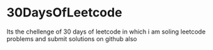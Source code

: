 # 30DaysOfLeetcode
Its the chellenge of 30 days of leetcode in which i am soling leetcode problems and submit solutions on github also
